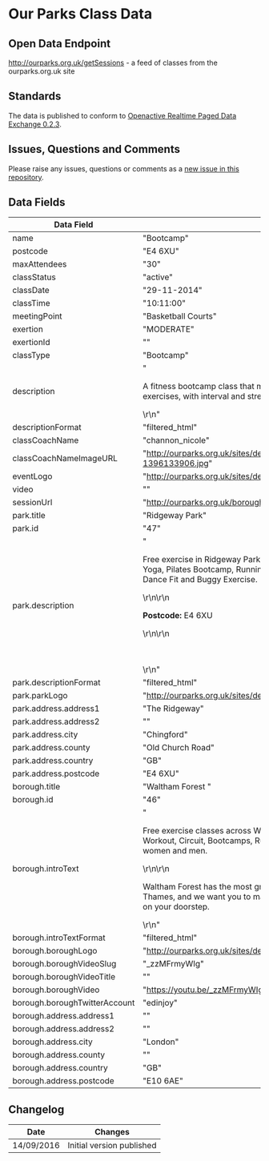 # Our Parks Class Data

## Open Data Endpoint
http://ourparks.org.uk/getSessions - a feed of classes from the ourparks.org.uk site

## Standards
The data is published to conform to [Openactive Realtime Paged Data Exchange 0.2.3](https://www.openactive.io/realtime-paged-data-exchange/0.2.3/).

## Issues, Questions and Comments
Please raise any issues, questions or comments as a [new issue in this repository](https://github.com/ourparks/opendata/issues).

## Data Fields

| Data Field | Example Value | Description |
|---|---|---|
| name | "Bootcamp" |  |
| postcode | "E4 6XU" |  |
| maxAttendees | "30" |  |
| classStatus | "active" |  |
| classDate | "29-11-2014" |  |
| classTime | "10:11:00" |  |
| meetingPoint | "Basketball Courts" |  |
| exertion | "MODERATE" |  |
| exertionId | "" |  |
| classType | "Bootcamp" |  |
| description | "<p>A fitness bootcamp class that mixes traditional calisthenic and body weight exercises, with interval and strength training.</p>\r\n" |  |
| descriptionFormat | "filtered_html" |  |
| classCoachName | "channon_nicole" |  |
| classCoachNameImageURL | "http://ourparks.org.uk/sites/default/files/pictures/picture-254-1396133906.jpg" |  |
| eventLogo | "http://ourparks.org.uk/sites/default/files/classes/boot-camp_0.png" |  |
| video | "" |  |
| sessionUrl | "http://ourparks.org.uk/borough/ridgeway-park/bootcamp-132" |  |
| park.title | "Ridgeway Park" |  |
| park.id | "47" |  |
| park.description | "<p>Free exercise in Ridgeway Park, Waltham Forest London. Fitness classes include: Yoga, Pilates Bootcamp, Running, Abs workout, Cardio Tennis, Zumba, Circuits, Dance Fit and Buggy Exercise. &nbsp;</p>\r\n\r\n<p><strong>Postcode:</strong>&nbsp;E4 6XU</p>\r\n\r\n<p>&nbsp;</p>\r\n" |  |
| park.descriptionFormat | "filtered_html" |  |
| park.parkLogo | "http://ourparks.org.uk/sites/default/files/parks/Ridgeway%20Park%20crop_0.jpg |  |
| park.address.address1 | "The Ridgeway" |  |
| park.address.address2 | "" |  |
| park.address.city | "Chingford" |  |
| park.address.county | "Old Church Road" |  |
| park.address.country | "GB" |  |
| park.address.postcode | "E4 6XU" |
| borough.title | "Waltham Forest " |  |
| borough.id | "46" |  |
| borough.introText | "<p>Free exercise classes across Waltham Forest London Parks including: Yoga, Abs Workout, Circuit, Bootcamps, Run Classes. All outdoor fitness sessions are for women and men.&nbsp;</p>\r\n\r\n<p>Waltham Forest has the most green space of any London borough north of the Thames, and we want you to make the most of this and enjoy what’s on offer right on your doorstep.</p>\r\n" |  |
| borough.introTextFormat | "filtered_html" |  |
| borough.boroughLogo | "http://ourparks.org.uk/sites/default/files/boroughs/walthamforest.png |  |
| borough.boroughVideoSlug | "_zzMFrmyWIg" |  |
| borough.boroughVideoTitle | "" |  |
| borough.boroughVideo | "https://youtu.be/_zzMFrmyWIg" |  |
| borough.boroughTwitterAccount | "edinjoy" |  |
| borough.address.address1 | "" |  |
| borough.address.address2 | "" |  |
| borough.address.city | "London" |  |
| borough.address.county | "" |  |
| borough.address.country | "GB" |  |
| borough.address.postcode | "E10 6AE" | |

## Changelog

| Date | Changes |
|---|---|
| 14/09/2016 | Initial version published |
